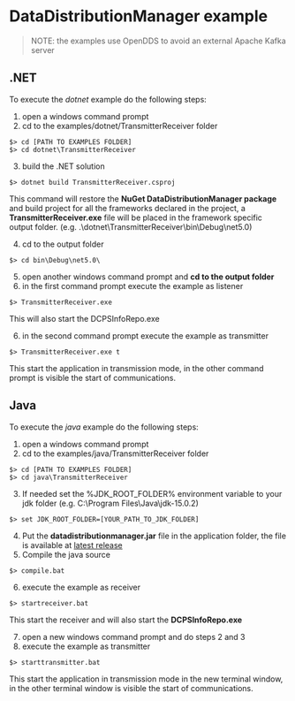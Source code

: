 # DataDistributionManager example 

>
> NOTE: the examples use OpenDDS to avoid an external Apache Kafka server
>

## .NET

To execute the *dotnet* example do the following steps:
1. open a windows command prompt
2. cd to the examples/dotnet/TransmitterReceiver folder

```
$> cd [PATH TO EXAMPLES FOLDER]
$> cd dotnet\TransmitterReceiver
```

3. build the .NET solution
```
$> dotnet build TransmitterReceiver.csproj
```

This command will restore the **NuGet DataDistributionManager package** and build project for all the frameworks declared in the project, a **TransmitterReceiver.exe** file will be placed in the framework specific output folder. (e.g. .\dotnet\TransmitterReceiver\bin\Debug\net5.0\)

4. cd to the output folder
```
$> cd bin\Debug\net5.0\
```
5. open another windows command prompt and **cd to the output folder**
6. in the first command prompt execute the example as listener
```
$> TransmitterReceiver.exe
```
This will also start the DCPSInfoRepo.exe

6. in the second command prompt execute the example as transmitter
```
$> TransmitterReceiver.exe t
```
This start the application in transmission mode, in the other command prompt is visible the start of communications.

## Java

To execute the *java* example do the following steps:
1. open a windows command prompt
2. cd to the examples/java/TransmitterReceiver folder

```
$> cd [PATH TO EXAMPLES FOLDER]
$> cd java\TransmitterReceiver
```
3. If needed set the %JDK_ROOT_FOLDER% environment variable to your jdk folder (e.g. C:\Program Files\Java\jdk-15.0.2)
```
$> set JDK_ROOT_FOLDER=[YOUR_PATH_TO_JDK_FOLDER]
```
4. Put the **datadistributionmanager.jar** file in the application folder, the file is available at [latest release](https://github.com/masesgroup/DataDistributionManager/releases/latest)
5. Compile the java source
```
$> compile.bat
```
6. execute the example as receiver
```
$> startreceiver.bat
```
This start the receiver and will also start the **DCPSInfoRepo.exe**

7. open a new windows command prompt and do steps 2 and 3
8. execute the example as transmitter
```
$> starttransmitter.bat
```
This start the application in transmission mode in the new terminal window, in the other terminal window is visible the start of communications.

